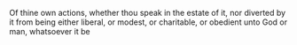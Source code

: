 Of thine own actions, whether thou speak in the estate of it, nor diverted by it from being either liberal, or modest, or charitable, or obedient unto God or man, whatsoever it be

